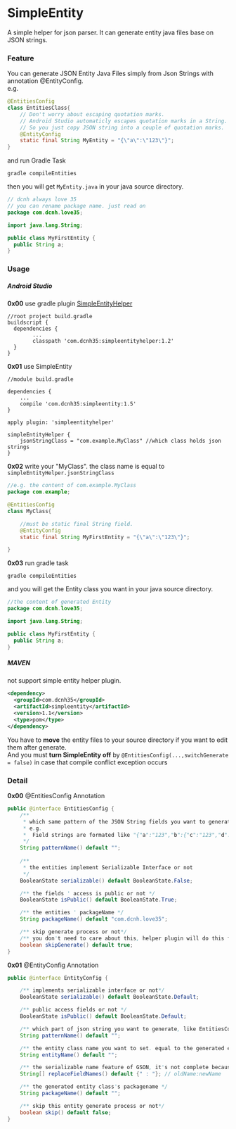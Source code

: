 # SimpleEntity
A simple helper for json parser. It can generate entity java files base on JSON strings.

### Feature
You can generate JSON Entity Java Files simply from Json Strings with annotation @EntityConfig.  
e.g.  
```java
@EntitiesConfig 
class EntitiesClass{
    // Don't worry about escaping quotation marks.
    // Android Studio automaticly escapes quotation marks in a String.
    // So you just copy JSON string into a couple of quotation marks.
    @EntityConfig
    static final String MyEntity = "{\"a\":\"123\"}"; 
}
```

and run Gradle Task
```
gradle compileEntities
```

then you will get `MyEntity.java` in your java source directory.
```java
// dcnh always love 35
// you can rename package name. just read on
package com.dcnh.love35; 

import java.lang.String;

public class MyFirstEntity {
  public String a;
}
```



### Usage

##### Android Studio

**0x00** use gradle plugin [SimpleEntityHelper](https://github.com/lambor/SimpleEntityHelper)  
```
//root project build.gradle
buildscript {
  dependencies {
        ...
        classpath 'com.dcnh35:simpleentityhelper:1.2'
  }
}
```


**0x01** use SimpleEntity
```
//module build.gradle

dependencies {
    ...
    compile 'com.dcnh35:simpleentity:1.5'
}

apply plugin: 'simpleentityhelper'

simpleEntityHelper {
    jsonStringClass = "com.example.MyClass" //which class holds json strings
}
```

**0x02** write your "MyClass". the class name is equal to `simpleEntityHelper.jsonStringClass`
```java
//e.g. the content of com.example.MyClass
package com.example;

@EntitiesConfig
class MyClass{

    //must be static final String field.
    @EntityConfig
    static final String MyFirstEntity = "{\"a\":\"123\"}"; 

}
```

**0x03** run gradle task 
```
gradle compileEntities
```
and you will get the Entity class you want in your java source directory.

```java
//the content of generated Entity
package com.dcnh.love35;

import java.lang.String;

public class MyFirstEntity {
  public String a;
}
```

##### MAVEN

not support simple entity helper plugin.  
```xml
<dependency>
  <groupId>com.dcnh35</groupId>
  <artifactId>simpleentity</artifactId>
  <version>1.1</version>
  <type>pom</type>
</dependency>
```
You have to **move** the entity files to your source directory if you want to edit them after generate.  
And you must **turn SimpleEntity off** by `@EntitiesConfig(...,switchGenerate = false)` in case that compile conflict exception occurs


### Detail

**0x00** @EntitiesConfig Annotation
```java
public @interface EntitiesConfig {
    /**
     * which same pattern of the JSON String fields you want to generate
     * e.g.  
     *  Field strings are formated like "{"a":"123","b":{"c":"123","d":123}}" and patternName assigned with ' patternName = "b " ' , it will generate entity from "{c:"123",d:123}" 
     */
    String patternName() default "";
    
    /**
     * the entities implement Serializable Interface or not
     */
    BooleanState serializable() default BooleanState.False;

    /** the fields ' access is public or not */
    BooleanState isPublic() default BooleanState.True;

    /** the entities ' packageName */
    String packageName() default "com.dcnh.love35";

    /** skip generate process or not*/
    /** you don't need to care about this, helper plugin will do this for you*/
    boolean skipGenerate() default true;
}
```

**0x01** @EntityConfig Annotation
```java
public @interface EntityConfig {

    /** implements serializable interface or not*/
    BooleanState serializable() default BooleanState.Default;

    /** public access fields or not */
    BooleanState isPublic() default BooleanState.Default;

    /** which part of json string you want to generate, like EntitiesConfig 's patternName */
    String patternName() default "";

    /** the entity class name you want to set. equal to the generated entity java file name */
    String entityName() default "";

    /** the serializable name feature of GSON, it's not complete because i don't want to add gson dependency */
    String[] replaceFieldNames() default {" : "}; // oldName:newName

    /** the generated entity class's packagename */
    String packageName() default "";

    /** skip this entity generate process or not*/
    boolean skip() default false;
}
```
